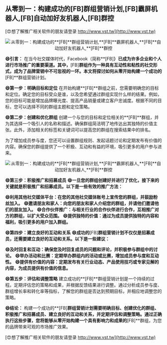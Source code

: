 ## **从零到一：构建成功的**[FB]**群组营销计划,**[FB]**霸屏机器人,**[FB]**自动加好友机器人,**[FB]**群控**

[😍想了解推广相关软件的朋友请登录 http://www.vst.tw](http://www.vst.tw)

 <center><img src="https://vst.tw/MP4/tuiguang/png/6.png" alt="从零到一：构建成功的**[FB]**群组营销计划,**[FB]**霸屏机器人,**[FB]**自动加好友机器人,**[FB]**群控"></center>

**😄引言：**
在当今社交媒体时代，Facebook（简称**[FB]**）已成为许多企业和个人进行市场推广的重要渠道。其中，**[FB]**群组作为一种具有互动性和粘性的社交形式，成为了品牌营销中不可忽视的一环。本文将探讨如何从零开始构建一个成功的**[FB]**群组营销计划。

**😄第一步：明确目标和定位**
在开始构建**[FB]**群组之前，您需要明确您的目标和定位。确定您的目标受众是谁，以及您希望通过群组实现什么样的结果。例如，您的目标可能是增加品牌曝光度、提高产品销量或建立客户忠诚度。根据不同的目标，您可以选择不同的群组主题和定位策略。

**😄第二步：创建和优化群组**
创建一个与您的目标和定位相关的**[FB]**群组，并为其选择一个吸引人的名称和描述。确保群组简洁明了地传达出其独特的价值主张。此外，添加相关的标签和关键词可以提高您的群组在搜索结果中的排名。

为了增加成员参与度，您还可以设置群组规则、发起话题讨论和定期发布有价值的内容。确保您的群组提供了一个积极、互动和有益的环境，吸引更多的用户参与进来。

 <center><img src="https://vst.tw/MP4/tuiguang/png/8.png" alt="从零到一：构建成功的**[FB]**群组营销计划,**[FB]**霸屏机器人,**[FB]**自动加好友机器人,**[FB]**群控"></center>

**😄第三步：积极推广和招募成员**
**😄一旦您的群组创建好并进行了优化，接下来的关键就是积极推广和招募成员。以下是一些有效的推广方法：**

**😄利用其他社交媒体平台：在您的其他社交媒体账号上宣传您的群组，并鼓励粉丝加入。**
**😄邀请朋友和家人：向您的朋友和家人介绍您的群组，并请他们邀请他们的朋友加入。**
**😄合作伙伴推广：与相关行业的合作伙伴进行合作，互相推广对方的群组，以扩大受众范围。**
**😄提供独特的价值：通过为成员提供独特的内容和福利，吸引更多的用户加入群组。**

**😄第四步：建立良好的互动和关系**
**😄成功的**[FB]**群组营销计划不仅仅是招募成员，还需要建立良好的互动和关系。以下是一些建议：**

**😄及时回复和互动：确保您及时回复成员的问题和评论，并积极参与群组中的讨论。**
**😄举办活动和比赛：定期举办群组内的活动或比赛，增加成员参与度和互动性。**
**😄提供有价值的内容：定期发布有关行业动态、产品使用技巧或专家见解的内容，为成员提供有价值的信息。**

**😄第五步：评估和调整策略**
建立成功的**[FB]**群组营销计划是一个持续的过程。定期评估您的策略和成果，并根据反馈结果进行调整。通过分析成员参与度、群组增长率和转化率等指标，了解您的群组是否达到预期目标，并相应地调整您的策略。

**😄结论：**
构建一个成功的**[FB]**群组营销计划需要明确目标、创建优化的群组、积极推广和招募成员、建立良好的互动和关系，并定期评估和调整策略。通过正确执行这些步骤，您将能够从零开始构建一个具有影响力和成果的**[FB]**群组，为您的品牌带来可观的市场推广效果。

[😍想了解推广相关软件的朋友请登录 http://www.vst.tw](http://www.vst.tw)



